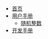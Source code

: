 <!-- docs/_sidebar.md -->

* [首页](/)
* [用户手册](/user/summary.md)
  * [随机整数](/user/rand_numeric/rand_int.md) 
* [开发手册](/developer/summary.md)